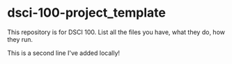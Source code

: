 # dsci-100-project_template

This repository is for DSCI 100.
List all the files you have, what they do, how they run.

This is a second line I've added locally!